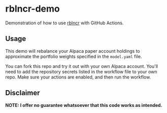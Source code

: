 # rblncr-demo
Demonstration of how to use [rblncr](https://github.com/riazarbi/rblncr) with GitHub Actions. 

## Usage

This demo will rebalance your Alpaca paper account holdings to approximate the portfolio weights specified in the `model.yaml` file. 

You can fork this repo and try it out with your own Alpaca account. You'll need to add the repository secrets listed in the workflow file to your own repo. Make sure your actions are enabled, and then run the workflow.

## Disclaimer

**NOTE: I offer no guarantee whatsoever that this code works as intended.**
